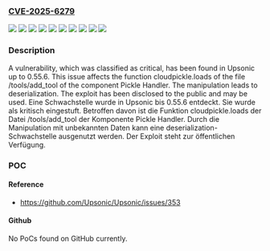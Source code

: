 ### [CVE-2025-6279](https://cve.mitre.org/cgi-bin/cvename.cgi?name=CVE-2025-6279)
![](https://img.shields.io/static/v1?label=Product&message=Upsonic&color=blue)
![](https://img.shields.io/static/v1?label=Version&message=0.55.0%20&color=brightgreen)
![](https://img.shields.io/static/v1?label=Version&message=0.55.1%20&color=brightgreen)
![](https://img.shields.io/static/v1?label=Version&message=0.55.2%20&color=brightgreen)
![](https://img.shields.io/static/v1?label=Version&message=0.55.3%20&color=brightgreen)
![](https://img.shields.io/static/v1?label=Version&message=0.55.4%20&color=brightgreen)
![](https://img.shields.io/static/v1?label=Version&message=0.55.5%20&color=brightgreen)
![](https://img.shields.io/static/v1?label=Version&message=0.55.6%20&color=brightgreen)
![](https://img.shields.io/static/v1?label=Vulnerability&message=Deserialization&color=brightgreen)
![](https://img.shields.io/static/v1?label=Vulnerability&message=Improper%20Input%20Validation&color=brightgreen)

### Description

A vulnerability, which was classified as critical, has been found in Upsonic up to 0.55.6. This issue affects the function cloudpickle.loads of the file /tools/add_tool of the component Pickle Handler. The manipulation leads to deserialization. The exploit has been disclosed to the public and may be used.
Eine Schwachstelle wurde in Upsonic bis 0.55.6 entdeckt. Sie wurde als kritisch eingestuft. Betroffen davon ist die Funktion cloudpickle.loads der Datei /tools/add_tool der Komponente Pickle Handler. Durch die Manipulation mit unbekannten Daten kann eine deserialization-Schwachstelle ausgenutzt werden. Der Exploit steht zur öffentlichen Verfügung.

### POC

#### Reference
- https://github.com/Upsonic/Upsonic/issues/353

#### Github
No PoCs found on GitHub currently.

